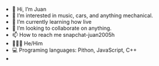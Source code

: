 - 👋 Hi, I’m Juan
- 👀 I’m interested in music, cars, and anything mechanical.
- 🌱 I’m currently learning how live
- 💞️ I’m looking to collaborate on anything.
- 📫 How to reach me snapchat-juan2005h
- 🧍🏽‍♂️ He/Him
- 💻 Programing languages: Pithon, JavaScript, C++
- 

<!---
JuanDHC/JuanDHC is a ✨ special ✨ repository because its `README.md` (this file) appears on your GitHub profile.
You can click the Preview link to take a look at your changes.
--->
